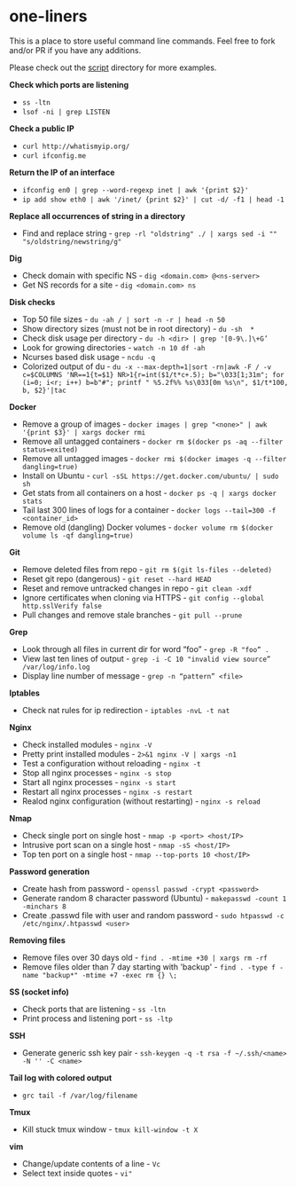 # one-liners

This is a place to store useful command line commands.  Feel free to fork and/or PR if you have any additions.

Please check out the [script](https://github.com/jmreicha/oneliners/tree/master/script) directory for more examples.

**Check which ports are listening**

 * `ss -ltn`
 * `lsof -ni | grep LISTEN`

**Check a public IP**

 * `curl http://whatismyip.org/`
 * `curl ifconfig.me`

**Return the IP of an interface**

 * `ifconfig en0 | grep --word-regexp inet | awk '{print $2}'`
 * `ip add show eth0 | awk '/inet/ {print $2}' | cut -d/ -f1 | head -1`
 
 
**Replace all occurrences of string in a directory**

 * Find and replace string - `grep -rl "oldstring" ./ | xargs sed -i "" "s/oldstring/newstring/g"`

**Dig**

 * Check domain with specific NS - `dig <domain.com> @<ns-server>`
 * Get NS records for a site - `dig <domain.com> ns`

**Disk checks**

 * Top 50 file sizes - `du -ah / | sort -n -r | head -n 50`
 * Show directory sizes (must not be in root directory) - `du -sh  *`
 * Check disk usage per directory - `du -h <dir> | grep '[0-9\.]\+G’`
 * Look for growing directories - `watch -n 10 df -ah`
 * Ncurses based disk usage - `ncdu -q`
 * Colorized output of du - `du -x --max-depth=1|sort -rn|awk -F / -v c=$COLUMNS 'NR==1{t=$1} NR>1{r=int($1/t*c+.5); b="\033[1;31m"; for (i=0; i<r; i++) b=b"#"; printf " %5.2f%% %s\033[0m %s\n", $1/t*100, b, $2}'|tac`

**Docker**

 * Remove a group of images - `docker images | grep "<none>" | awk '{print $3}' | xargs docker rmi`
 * Remove all untagged containers - `docker rm $(docker ps -aq --filter status=exited)`
 * Remove all untagged images - `docker rmi $(docker images -q --filter dangling=true)`
 * Install on Ubuntu - `curl -sSL https://get.docker.com/ubuntu/ | sudo sh`
 * Get stats from all containers on a host - `docker ps -q | xargs docker stats`
 * Tail last 300 lines of logs for a container - `docker logs --tail=300 -f <container_id>`
 * Remove old (dangling) Docker volumes - `docker volume rm $(docker volume ls -qf dangling=true)`

**Git**

 * Remove deleted files from repo - `git rm $(git ls-files --deleted)`
 * Reset git repo (dangerous) - `git reset --hard HEAD`
 * Reset and remove untracked changes in repo - `git clean -xdf`
 * Ignore certificates when cloning via HTTPS - `git config --global http.sslVerify false`
 * Pull changes and remove stale branches - `git pull --prune`

**Grep**

 * Look through all files in current dir for word “foo” - `grep -R "foo” .`
 * View last ten lines of output - `grep -i -C 10 "invalid view source” /var/log/info.log`
 * Display line number of message - `grep -n “pattern” <file>`

**Iptables**

 * Check nat rules for ip redirection - `iptables -nvL -t nat`

**Nginx**

 * Check installed modules - `nginx -V`
 * Pretty print installed modules - `2>&1 nginx -V | xargs -n1`
 * Test a configuration without reloading - `nginx -t`
 * Stop all nginx processes - `nginx -s stop`
 * Start all nginx processes - `nginx -s start`
 * Restart all nginx processes - `nginx -s restart`
 * Realod nginx configuration (without restarting) - `nginx -s reload`

**Nmap**

* Check single port on single host - `nmap -p <port> <host/IP>`
* Intrusive port scan on a single host - `nmap -sS <host/IP>`
* Top ten port on a single host - `nmap --top-ports 10 <host/IP>`

**Password generation**

 * Create hash from password - `openssl passwd -crypt <password>`
 * Generate random 8 character password (Ubuntu) - `makepasswd -count 1 -minchars 8`
 * Create .passwd file with user and random password - `sudo htpasswd -c /etc/nginx/.htpasswd <user>`

**Removing files**

 * Remove files over 30 days old - `find . -mtime +30 | xargs rm -rf`
 * Remove files older than 7 day starting with 'backup' - `find . -type f -name "backup*" -mtime +7 -exec rm {} \;`
 
**SS (socket info)**

 * Check ports that are listening - `ss -ltn`
 * Print process and listening port - `ss -ltp`

**SSH**

 * Generate generic ssh key pair - `ssh-keygen -q -t rsa -f ~/.ssh/<name> -N '' -C <name>`

**Tail log with colored output**

 * `grc tail -f /var/log/filename`

**Tmux**

 * Kill stuck tmux window - `tmux kill-window -t X`

**vim**

 * Change/update contents of a line - `Vc`
 * Select text inside quotes - `vi"`

